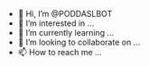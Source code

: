 - 👋 Hi, I’m @PODDASLBOT
- 👀 I’m interested in ...
- 🌱 I’m currently learning ...
- 💞️ I’m looking to collaborate on ...
- 📫 How to reach me ...

<!---
PODDASLBOT/PODDASLBOT is a ✨ special ✨ repository because its `README.md` (this file) appears on your GitHub profile.
You can click the Preview link to take a look at your changes.
--->
